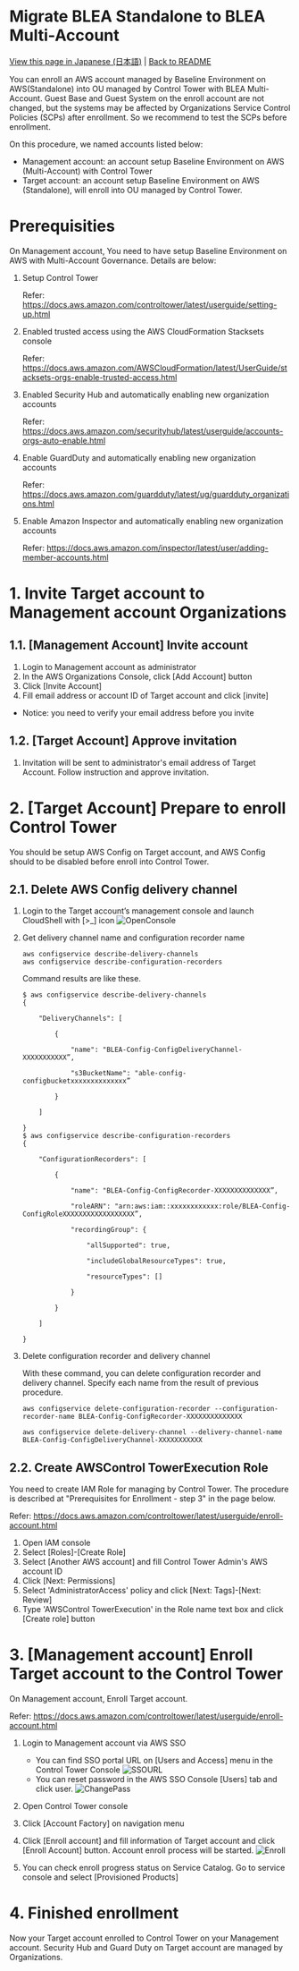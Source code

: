 # Migrate BLEA Standalone to BLEA Multi-Account

[View this page in Japanese (日本語)](Standalone2ControlTower_ja.md) | [Back to README](../README.md)

You can enroll an AWS account managed by Baseline Environment on AWS(Standalone) into OU managed by Control Tower with BLEA Multi-Account. Guest Base and Guest System on the enroll account are not changed, but the systems may be affected by Organizations Service Control Policies (SCPs) after enrollment. So we recommend to test the SCPs before enrollment.

On this procedure, we named accounts listed below:

- Management account: an account setup Baseline Environment on AWS (Multi-Account) with Control Tower
- Target account: an account setup Baseline Environment on AWS (Standalone), will enroll into OU managed by Control Tower.

# Prerequisities

On Management account, You need to have setup Baseline Environment on AWS with Multi-Account Governance. Details are below:

1. Setup Control Tower

   Refer: https://docs.aws.amazon.com/controltower/latest/userguide/setting-up.html

2. Enabled trusted access using the AWS CloudFormation Stacksets console

   Refer: https://docs.aws.amazon.com/AWSCloudFormation/latest/UserGuide/stacksets-orgs-enable-trusted-access.html

3. Enabled Security Hub and automatically enabling new organization accounts

   Refer: https://docs.aws.amazon.com/securityhub/latest/userguide/accounts-orgs-auto-enable.html

4. Enable GuardDuty and automatically enabling new organization accounts

   Refer: https://docs.aws.amazon.com/guardduty/latest/ug/guardduty_organizations.html

5. Enable Amazon Inspector and automatically enabling new organization accounts

   Refer: https://docs.aws.amazon.com/inspector/latest/user/adding-member-accounts.html

# 1. Invite Target account to Management account Organizations

## 1.1. [Management Account] Invite account

1. Login to Management account as administrator
2. In the AWS Organizations Console, click [Add Account] button
3. Click [Invite Account]
4. Fill email address or account ID of Target account and click [invite]

- Notice: you need to verify your email address before you invite

## 1.2. [Target Account] Approve invitation

1. Invitation will be sent to administrator's email address of Target Account. Follow instruction and approve invitation.

# 2. [Target Account] Prepare to enroll Control Tower

You should be setup AWS Config on Target account, and AWS Config should to be disabled before enroll into Control Tower.

## 2.1. Delete AWS Config delivery channel

1. Login to the Target account’s management console and launch CloudShell with [>_] icon
   ![OpenConsole](../doc/images/CloudShell-OpenConsole.png)
2. Get delivery channel name and configuration recorder name

   ```
   aws configservice describe-delivery-channels
   aws configservice describe-configuration-recorders
   ```

   Command results are like these.

   ```
   $ aws configservice describe-delivery-channels
   {

       "DeliveryChannels": [

           {

               "name": "BLEA-Config-ConfigDeliveryChannel-XXXXXXXXXXX”,

               "s3BucketName": "able-config-configbucketxxxxxxxxxxxxxx”

           }

       ]

   }
   $ aws configservice describe-configuration-recorders
   {

       "ConfigurationRecorders": [

           {

               "name": "BLEA-Config-ConfigRecorder-XXXXXXXXXXXXXX”,

               "roleARN": "arn:aws:iam::xxxxxxxxxxxx:role/BLEA-Config-ConfigRoleXXXXXXXXXXXXXXXXXX”,

               "recordingGroup": {

                   "allSupported": true,

                   "includeGlobalResourceTypes": true,

                   "resourceTypes": []

               }

           }

       ]

   }
   ```

3. Delete configuration recorder and delivery channel

   With these command, you can delete configuration recorder and delivery channel. Specify each name from the result of previous procedure.

   ```
   aws configservice delete-configuration-recorder --configuration-recorder-name BLEA-Config-ConfigRecorder-XXXXXXXXXXXXXX

   aws configservice delete-delivery-channel --delivery-channel-name BLEA-Config-ConfigDeliveryChannel-XXXXXXXXXXX
   ```

## 2.2. Create AWSControl TowerExecution Role

You need to create IAM Role for managing by Control Tower. The procedure is described at "Prerequisites for Enrollment - step 3" in the page below.

Refer: https://docs.aws.amazon.com/controltower/latest/userguide/enroll-account.html

1. Open IAM console
2. Select [Roles]-[Create Role]
3. Select [Another AWS account] and fill Control Tower Admin's AWS account ID
4. Click [Next: Permissions]
5. Select 'AdministratorAccess' policy and click [Next: Tags]-[Next: Review]
6. Type 'AWSControl TowerExecution' in the Role name text box and click [Create role] button

# 3. [Management account] Enroll Target account to the Control Tower

On Management account, Enroll Target account.

Refer: https://docs.aws.amazon.com/controltower/latest/userguide/enroll-account.html

1. Login to Management account via AWS SSO

   - You can find SSO portal URL on [Users and Access] menu in the Control Tower Console
     ![SSOURL](../doc/images/S2C-SSOURL.png)
   - You can reset password in the AWS SSO Console [Users] tab and click user.
     ![ChangePass](../doc/images/S2C-ChangePass.png)

2. Open Control Tower console
3. Click [Account Factory] on navigation menu
4. Click [Enroll account] and fill information of Target account and click [Enroll Account] button. Account enroll process will be started.
   ![Enroll](../doc/images/S2C-Enroll.png)
5. You can check enroll progress status on Service Catalog. Go to service console and select [Provisioned Products]

# 4. Finished enrollment

Now your Target account enrolled to Control Tower on your Management account. Security Hub and Guard Duty on Target account are managed by Organizations.
